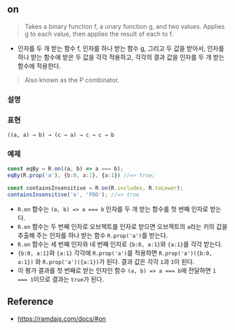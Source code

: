 ## on
> Takes a binary function f, a unary function g, and two values. Applies g to each value, then applies the result of each to f.
- 인자를 두 개 받는 함수 f, 인자를 하나 받는 함수 g, 그리고 두 값을 받아서, 인자를 하나 받는 함수에 받은 두 값을 각각 적용하고, 각각의 결과 값을 인자를 두 개 받는 함수에 적용한다.

> Also known as the P combinator.

### 설명


### 표현
```
((a, a) → b) → (c → a) → c → c → b
```

### 예제
```js
const eqBy = R.on((a, b) => a === b);
eqBy(R.prop('a'), {b:0, a:1}, {a:1}) //=> true;

const containsInsensitive = R.on(R.includes, R.toLower);
containsInsensitive('o', 'FOO'); //=> true
```
- `R.on` 함수는 `(a, b) => a === b` 인자를 두 개 받는 함수를 첫 번째 인자로 받는다.
- `R.on` 함수는 두 번째 인자로 오브젝트를 인자로 받으면 오브젝트의 `a`라는 키의 값을 추출해 주는 인자를 하나 받는 함수 `R.prop('a')`를 받는다.
- `R.on` 함수는 세 번째 인자와 네 번째 인자로 `{b:0, a:1}`와 `{a:1}`를 각각 받는다.
- `{b:0, a:1}`와 `{a:1}` 각각에 `R.prop('a')`를 적용하면 `R.prop('a')({b:0, a:1})` 와 `R.prop('a')({a:1})`가 된다. 결과 값은 각각 `1`과 `1`이 된다.
- 이 평가 결과를 첫 번째로 받는 인자인 함수 `(a, b) => a === b`에 전달하면 `1 === 1`이므로 결과는 `true`가 된다.

## Reference
- https://ramdajs.com/docs/#on
